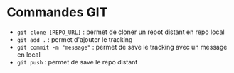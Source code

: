 # Commandes GIT

- ```git clone [REPO_URL]``` : permet de cloner un repot distant en repo local
- ```git add .``` : permet d'ajouter le tracking 
- ```git commit -m "message"``` : permet de save le tracking avec un message en local
- ```git push``` : permet de save le repo distant